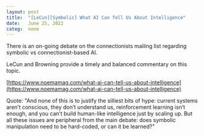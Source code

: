 ```yaml
---
layout: post
title:  "[LeCun][Symbolic] What AI Can Tell Us About Intelligence"
date:   June 25, 2022
categ:  none
---
```




There is an on-going debate on the connectionists mailing list regarding symbolic vs connectionist-based AI.

LeCun and Browning provide a timely and balanced commentary on this topic.



[https://www.noemamag.com/what-ai-can-tell-us-about-intelligence](https://www.noemamag.com/what-ai-can-tell-us-about-intelligence)



Quote: "And none of this is to justify the silliest bits of hype: current systems aren’t conscious, they don’t understand us, reinforcement learning isn’t enough, and you can’t build human-like intelligence just by scaling up. But all these issues are peripheral from the main debate: does symbolic manipulation need to be hard-coded, or can it be learned?"



 

